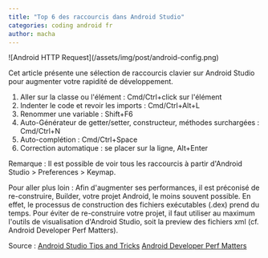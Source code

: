 ```yaml
---
title: "Top 6 des raccourcis dans Android Studio"
categories: coding android fr
author: macha
---
```


<div class="text-center lead" markdown="1">
  ![Android HTTP Request](/assets/img/post/android-config.png)
</div>

Cet article présente une sélection de raccourcis clavier sur Android Studio pour augmenter votre rapidité de développement.

1. Aller sur la classe ou l'élément : Cmd/Ctrl+click sur l'élément
2. Indenter le code et revoir les imports : Cmd/Ctrl+Alt+L
3. Renommer une variable : Shift+F6
4. Auto-Générateur de getter/setter, constructeur, méthodes surchargées : Cmd/Ctrl+N
5. Auto-complétion : Cmd/Ctrl+Space
6. Correction automatique : se placer sur la ligne, Alt+Enter

Remarque : Il est possible de voir tous les raccourcis à partir d'Android Studio > Preferences > Keymap.

Pour aller plus loin : Afin d'augmenter ses performances, il est préconisé de re-construire, Builder, votre projet Android, le moins souvent possible. En effet, le processus de construction des fichiers exécutables (.dex) prend du temps. Pour éviter de re-construire votre projet, il faut utiliser au maximum l'outils de visualisation d'Android Studio, soit la preview des fichiers xml (cf. Android Developer Perf Matters).

Source :
[Android Studio Tips and Tricks](https://developer.android.com/sdk/installing/studio-tips.html)
[Android Developer Perf Matters](https://robots.thoughtbot.com/developer-perf-matters)

